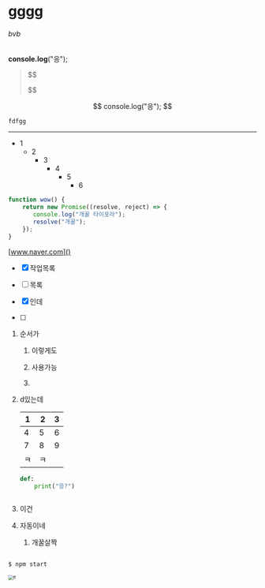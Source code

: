 # gggg

###### bvb

**console.log**("응");

> $$
> 
> $$


$$
console.log("응");
$$

`fdfgg`

****************************************************************************

<!--zzzzzz-->

- 1
  - 2
    - 3
      - 4
        - 5
          - 6



~~~~javascript
function wow() {
    return new Promise((resolve, reject) => {
       console.log("개꿀 타이포라");
       resolve("개꿀");
    });
}
~~~~

[www.naver.com]()

- [x] 작업목록

- [ ] 목록

- [x] 인데

- [ ] 

  

1. 순서가

   1. 이렇게도

   2. 사용가능

   3. 

      

2. d있는데

   | 1    | 2    | 3    |
   | ---- | ---- | ---- |
   | 4    | 5    | 6    |
   | 7    | 8    | 9    |
   | ㅋ   | ㅋ   |      |

   ```python
   def:
       print("응?")
   ```

   ```
   
   ```

   

1. 이건

2. 자동이네

   1. 개꿀살짝

      ```
      
      ```

      



```commonlisp
$ npm start
```

<img src="C:\Users\scien\OneDrive\바탕 화면\dd.PNG" alt="ff" style="zoom:60%;" />